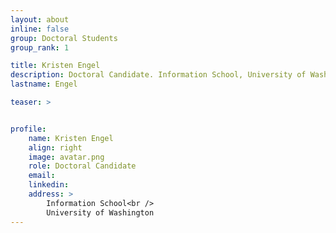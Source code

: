 ```yaml
---
layout: about
inline: false
group: Doctoral Students
group_rank: 1

title: Kristen Engel
description: Doctoral Candidate. Information School, University of Washington
lastname: Engel

teaser: >


profile:
    name: Kristen Engel
    align: right
    image: avatar.png
    role: Doctoral Candidate
    email: 
    linkedin: 
    address: >
        Information School<br />
        University of Washington
---
```


